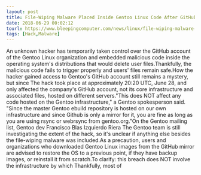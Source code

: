 ```yaml
---
layout: post
title: File-Wiping Malware Placed Inside Gentoo Linux Code After GitHub Account Hack
date: 2018-06-29 00:02:12
tourl: https://www.bleepingcomputer.com/news/linux/file-wiping-malware-placed-inside-gentoo-linux-code-after-github-account-hack/
tags: [Hack,Malware]
---
```

An unknown hacker has temporarily taken control over the GitHub account of the Gentoo Linux organization and embedded malicious code inside the operating system's distributions that would delete user files.Thankfully, the malicious code fails to trigger properly and users' files remain safe.How the hacker gained access to Gentoo's GitHub account still remains a mystery, but since The hack took place at approximately 20:20 UTC, June 28, and only affected the company's GitHub account, not its core infrastructure and associated files, hosted on different servers."This does NOT affect any code hosted on the Gentoo infrastructure," a Gentoo spokesperson said. "Since the master Gentoo ebuild repository is hosted on our own infrastructure and since Github is only a mirror for it, you are fine as long as you are using rsync or webrsync from gentoo.org."On the Gentoo mailing list, Gentoo dev Francisco Blas Izquierdo Riera The Gentoo team is still investigating the extent of the hack, so it's unclear if anything else besides the file-wiping malware was included.As a precaution, users and organizations who downloaded Gentoo Linux images from the GitHub mirror are advised to restore the OS to a previous point, if they have backup images, or reinstall it from scratch.To clarify: this breach does NOT involve the infrastructure by which Thankfully, most of  
